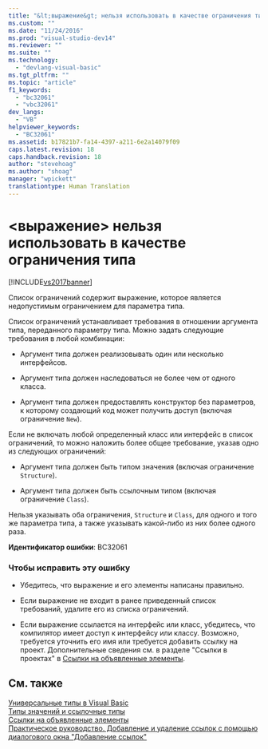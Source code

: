 ```yaml
---
title: "&lt;выражение&gt; нельзя использовать в качестве ограничения типа | Microsoft Docs"
ms.custom: ""
ms.date: "11/24/2016"
ms.prod: "visual-studio-dev14"
ms.reviewer: ""
ms.suite: ""
ms.technology: 
  - "devlang-visual-basic"
ms.tgt_pltfrm: ""
ms.topic: "article"
f1_keywords: 
  - "bc32061"
  - "vbc32061"
dev_langs: 
  - "VB"
helpviewer_keywords: 
  - "BC32061"
ms.assetid: b17821b7-fa14-4397-a211-6e2a14079f09
caps.latest.revision: 18
caps.handback.revision: 18
author: "stevehoag"
ms.author: "shoag"
manager: "wpickett"
translationtype: Human Translation
---
```

# &lt;выражение&gt; нельзя использовать в качестве ограничения типа
[!INCLUDE[vs2017banner](../../../csharp/includes/vs2017banner.md)]

Список ограничений содержит выражение, которое является недопустимым ограничением для параметра типа.  
  
 Список ограничений устанавливает требования в отношении аргумента типа, переданного параметру типа.  Можно задать следующие требования в любой комбинации:  
  
-   Аргумент типа должен реализовывать один или несколько интерфейсов.  
  
-   Аргумент типа должен наследоваться не более чем от одного класса.  
  
-   Аргумент типа должен предоставлять конструктор без параметров, к которому создающий код может получить доступ \(включая ограничение `New`\).  
  
 Если не включать любой определенный класс или интерфейс в список ограничений, то можно наложить более общее требование, указав одно из следующих ограничений:  
  
-   Аргумент типа должен быть типом значения \(включая ограничение `Structure`\).  
  
-   Аргумент типа должен быть ссылочным типом \(включая ограничение `Class`\).  
  
 Нельзя указывать оба ограничения, `Structure` и `Class`, для одного и того же параметра типа, а также указывать какой\-либо из них более одного раза.  
  
 **Идентификатор ошибки**: BC32061  
  
### Чтобы исправить эту ошибку  
  
-   Убедитесь, что выражение и его элементы написаны правильно.  
  
-   Если выражение не входит в ранее приведенный список требований, удалите его из списка ограничений.  
  
-   Если выражение ссылается на интерфейс или класс, убедитесь, что компилятор имеет доступ к интерфейсу или классу.  Возможно, требуется уточнить его имя или требуется добавить ссылку на проект.  Дополнительные сведения см. в разделе "Ссылки в проектах" в [Ссылки на объявленные элементы](../../../visual-basic/programming-guide/language-features/declared-elements/references-to-declared-elements.md).  
  
## См. также  
 [Универсальные типы в Visual Basic](../../../visual-basic/programming-guide/language-features/data-types/generic-types.md)   
 [Типы значений и ссылочные типы](../../../visual-basic/programming-guide/language-features/data-types/value-types-and-reference-types.md)   
 [Ссылки на объявленные элементы](../../../visual-basic/programming-guide/language-features/declared-elements/references-to-declared-elements.md)   
 [Практическое руководство. Добавление и удаление ссылок с помощью диалогового окна "Добавление ссылок"](http://msdn.microsoft.com/ru-ru/3bd75d61-f00c-47c0-86a2-dd1f20e231c9)
